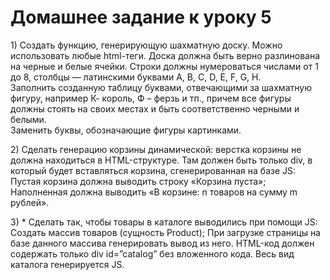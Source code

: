 <h1> Домашнее задание к уроку 5 </h1>
<p>
	1) Создать функцию, генерирующую шахматную доску. Можно использовать любые html-теги. Доска должна быть верно разлинована на черные и белые ячейки. Строки должны нумероваться числами от 1 до 8, столбцы — латинскими буквами A, B, C, D, E, F, G, H.
	<br>
	Заполнить созданную таблицу буквами, отвечающими за шахматную фигуру, например К- король, Ф – ферзь и тп., причем все фигуры должны стоять на своих местах и быть соответственно черными и белыми. 
	<br>
	Заменить буквы, обозначающие фигуры картинками.
</p>
<p>
	2) Сделать генерацию корзины динамической: верстка корзины не должна находиться в HTML-структуре. Там должен быть только div, в который будет вставляться корзина, сгенерированная на базе JS: <br>
	Пустая корзина должна выводить строку «Корзина пуста»; <br>
	Наполненная должна выводить «В корзине: n товаров на сумму m рублей». <br>
</p>
<p>
	3) * Сделать так, чтобы товары в каталоге выводились при помощи JS:
	Создать массив товаров (сущность Product);
	При загрузке страницы на базе данного массива генерировать вывод из него. HTML-код должен содержать только div id=”catalog” без вложенного кода. Весь вид каталога генерируется JS.
</p>
